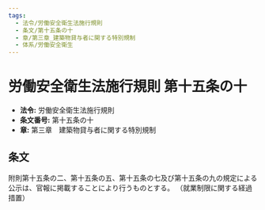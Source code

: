 ```yaml
---
tags:
  - 法令/労働安全衛生法施行規則
  - 条文/第十五条の十
  - 章/第三章_建築物貸与者に関する特別規制
  - 体系/労働安全衛生
---
```

# 労働安全衛生法施行規則 第十五条の十

- **法令:** 労働安全衛生法施行規則
- **条文番号:** 第十五条の十
- **章:** 第三章　建築物貸与者に関する特別規制

## 条文
附則第十五条の二、第十五条の五、第十五条の七及び第十五条の九の規定による公示は、官報に掲載することにより行うものとする。
（就業制限に関する経過措置）

